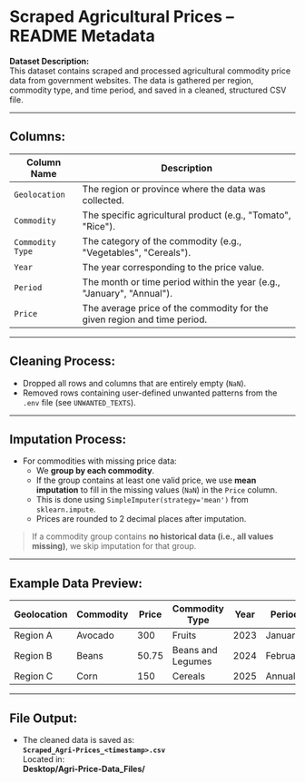 #  Scraped Agricultural Prices – README Metadata

**Dataset Description:**  
This dataset contains scraped and processed agricultural commodity price data from government websites. The data is gathered per region, commodity type, and time period, and saved in a cleaned, structured CSV file.

---

##  Columns:

| Column Name       | Description                                                                 |
|-------------------|-----------------------------------------------------------------------------|
| `Geolocation`     | The region or province where the data was collected.                       |
| `Commodity`       | The specific agricultural product (e.g., "Tomato", "Rice").                |
| `Commodity Type`  | The category of the commodity (e.g., "Vegetables", "Cereals").             |
| `Year`            | The year corresponding to the price value.                                 |
| `Period`          | The month or time period within the year (e.g., "January", "Annual").      |
| `Price`           | The average price of the commodity for the given region and time period.   |

---

##  Cleaning Process:

- Dropped all rows and columns that are entirely empty (`NaN`).
- Removed rows containing user-defined unwanted patterns from the `.env` file (see `UNWANTED_TEXTS`).

---

##  Imputation Process:

- For commodities with missing price data:
  - We **group by each commodity**.
  - If the group contains at least one valid price, we use **mean imputation** to fill in the missing values (`NaN`) in the `Price` column.
  - This is done using `SimpleImputer(strategy='mean')` from `sklearn.impute`.
  - Prices are rounded to 2 decimal places after imputation.

>  If a commodity group contains **no historical data (i.e., all values missing)**, we skip imputation for that group.

---

##  Example Data Preview:

| Geolocation | Commodity | Price | Commodity Type   | Year    | Period   |
|-------------|-----------|-------|------------------|---------|----------|
| Region A    | Avocado   | 300   | Fruits           | 2023    | January  |
| Region B    | Beans     | 50.75 | Beans and Legumes| 2024    | February |
| Region C    | Corn      | 150   | Cereals          | 2025    | Annual   |

---

##  File Output:

- The cleaned data is saved as:  
  **`Scraped_Agri-Prices_<timestamp>.csv`**  
  Located in:  
  **Desktop/Agri-Price-Data_Files/**
